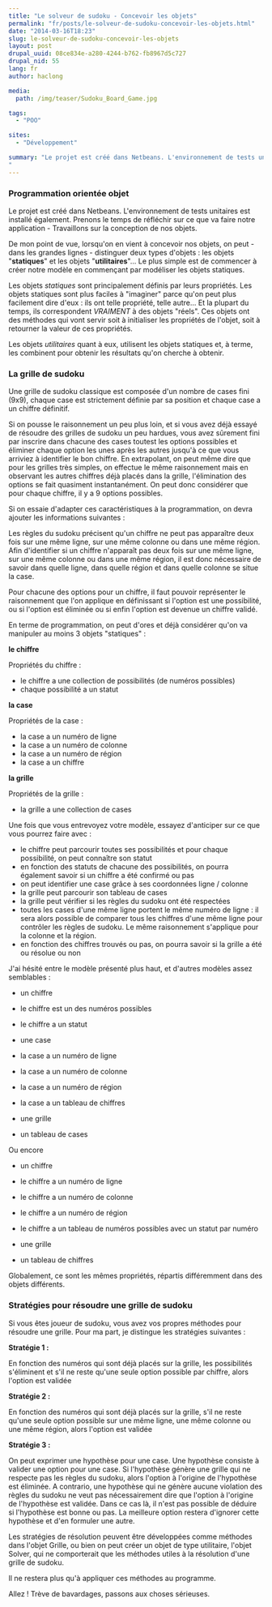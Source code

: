 ```yaml
---
title: "Le solveur de sudoku - Concevoir les objets"
permalink: "fr/posts/le-solveur-de-sudoku-concevoir-les-objets.html"
date: "2014-03-16T18:23"
slug: le-solveur-de-sudoku-concevoir-les-objets
layout: post
drupal_uuid: 08ce834e-a280-4244-b762-fb8967d5c727
drupal_nid: 55
lang: fr
author: haclong

media:
  path: /img/teaser/Sudoku_Board_Game.jpg

tags:
  - "POO"

sites:
  - "Développement"

summary: "Le projet est créé dans Netbeans. L'environnement de tests unitaires est installé également. Prenons le temps de réfléchir sur ce que va faire notre application - Travaillons sur la conception de nos objets.
"
---
```


### Programmation orientée objet

Le projet est créé dans Netbeans. L'environnement de tests unitaires est installé également. Prenons le temps de réfléchir sur ce que va faire notre application - Travaillons sur la conception de nos objets.

De mon point de vue, lorsqu'on en vient à concevoir nos objets, on peut - dans les grandes lignes - distinguer deux types d'objets : les objets "**statiques**" et les objets "**utilitaires**"... Le plus simple est de commencer à créer notre modèle en commençant par modéliser les objets statiques.

Les objets *statiques* sont principalement définis par leurs propriétés. Les objets statiques sont plus faciles à "imaginer" parce qu'on peut plus facilement dire d'eux : ils ont telle propriété, telle autre... Et la plupart du temps, ils correspondent _VRAIMENT_ à des objets "réels". Ces objets ont des méthodes qui vont servir soit à initialiser les propriétés de l'objet, soit à retourner la valeur de ces propriétés.

Les objets *utilitaires* quant à eux, utilisent les objets statiques et, à terme, les combinent pour obtenir les résultats qu'on cherche à obtenir.

### La grille de sudoku

Une grille de sudoku classique est composée d'un nombre de cases fini (9x9), chaque case est strictement définie par sa position et chaque case a un chiffre définitif.

Si on pousse le raisonnement un peu plus loin, et si vous avez déjà essayé de résoudre des grilles de sudoku un peu hardues, vous avez sûrement fini par inscrire dans chacune des cases toutest les options possibles et éliminer chaque option les unes après les autres jusqu'à ce que vous arriviez à identifier le bon chiffre. En extrapolant, on peut même dire que pour les grilles très simples, on effectue le même raisonnement mais en observant les autres chiffres déjà placés dans la grille, l'élimination des options se fait quasiment instantanément. On peut donc considérer que pour chaque chiffre, il y a 9 options possibles.

Si on essaie d'adapter ces caractéristiques à la programmation, on devra ajouter les informations suivantes :

Les règles du sudoku précisent qu'un chiffre ne peut pas apparaître deux fois sur une même ligne, sur une même colonne ou dans une même région. Afin d'identifier si un chiffre n'apparaît pas deux fois sur une même ligne, sur une même colonne ou dans une même région, il est donc nécessaire de savoir dans quelle ligne, dans quelle région et dans quelle colonne se situe la case.

Pour chacune des options pour un chiffre, il faut pouvoir représenter le raisonnement que l'on applique en définissant si l'option est une possibilité, ou si l'option est éliminée ou si enfin l'option est devenue un chiffre validé.

En terme de programmation, on peut d'ores et déjà considérer qu'on va manipuler au moins 3 objets "statiques" :

**le chiffre**

Propriétés du chiffre :

- le chiffre a une collection de possibilités (de numéros possibles)
- chaque possibilité a un statut

**la case**

Propriétés de la case :

- la case a un numéro de ligne
- la case a un numéro de colonne
- la case a un numéro de région
- la case a un chiffre

**la grille**

Propriétés de la grille :

- la grille a une collection de cases

Une fois que vous entrevoyez votre modèle, essayez d'anticiper sur ce que vous pourrez faire avec :

- le chiffre peut parcourir toutes ses possibilités et pour chaque possibilité, on peut connaître son statut
- en fonction des statuts de chacune des possibilités, on pourra également savoir si un chiffre a été confirmé ou pas
- on peut identifier une case grâce à ses coordonnées ligne / colonne
- la grille peut parcourir son tableau de cases
- la grille peut vérifier si les règles du sudoku ont été respectées
- toutes les cases d'une même ligne portent le même numéro de ligne : il sera alors possible de comparer tous les chiffres d'une même ligne pour contrôler les règles de sudoku. Le même raisonnement s'applique pour la colonne et la région.
- en fonction des chiffres trouvés ou pas, on pourra savoir si la grille a été ou résolue ou non

J'ai hésité entre le modèle présenté plus haut, et d'autres modèles assez semblables :

- un chiffre
- le chiffre est un des numéros possibles
- le chiffre a un statut

- une case
- la case a un numéro de ligne
- la case a un numéro de colonne
- la case a un numéro de région
- la case a un tableau de chiffres

- une grille
- un tableau de cases

Ou encore

- un chiffre
- le chiffre a un numéro de ligne
- le chiffre a un numéro de colonne
- le chiffre a un numéro de région
- le chiffre a un tableau de numéros possibles avec un statut par numéro

- une grille
- un tableau de chiffres

Globalement, ce sont les mêmes propriétés, répartis différemment dans des objets différents.

### Stratégies pour résoudre une grille de sudoku

Si vous êtes joueur de sudoku, vous avez vos propres méthodes pour résoudre une grille. Pour ma part, je distingue les stratégies suivantes :

**Stratégie 1 :**

En fonction des numéros qui sont déjà placés sur la grille, les possibilités s'éliminent et s'il ne reste qu'une seule option possible par chiffre, alors l'option est validée

**Stratégie 2 :**

En fonction des numéros qui sont déjà placés sur la grille, s'il ne reste qu'une seule option possible sur une même ligne, une même colonne ou une même région, alors l'option est validée

**Stratégie 3 :**

On peut exprimer une hypothèse pour une case. Une hypothèse consiste à valider une option pour une case. Si l'hypothèse génère une grille qui ne respecte pas les règles du sudoku, alors l'option à l'origine de l'hypothèse est éliminée. A contrario, une hypothèse qui ne génère aucune violation des règles du sudoku ne veut pas nécessairement dire que l'option à l'origine de l'hypothèse est validée. Dans ce cas là, il n'est pas possible de déduire si l'hypothèse est bonne ou pas. La meilleure option restera d'ignorer cette hypothèse et d'en formuler une autre.

Les stratégies de résolution peuvent être développées comme méthodes dans l'objet Grille, ou bien on peut créer un objet de type utilitaire, l'objet Solver, qui ne comporterait que les méthodes utiles à la résolution d'une grille de sudoku.

Il ne restera plus qu'à appliquer ces méthodes au programme.

Allez ! Trève de bavardages, passons aux choses sérieuses.
